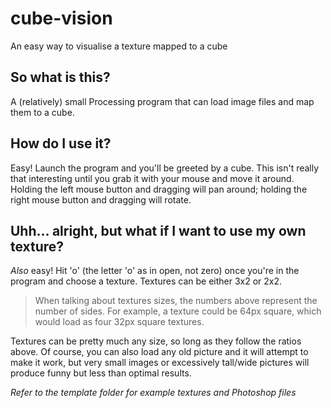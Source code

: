 # cube-vision
An easy way to visualise a texture mapped to a cube

## So what is this?
A (relatively) small Processing program that can load image files and map them to a cube.
## How do I use it?
Easy! Launch the program and you'll be greeted by a cube. This isn't really that interesting until you grab it with your mouse and move it around. Holding the left mouse button and dragging will pan around; holding the right mouse button and dragging will rotate.
## Uhh... alright, but what if I want to use my own texture?
*Also* easy! Hit 'o' (the letter 'o' as in open, not zero) once you're in the program and choose a texture. Textures can be either 3x2 or 2x2.

> When talking about textures sizes, the numbers above represent the number of sides. For example, a texture could be 64px square, which would load as four 32px square textures.

Textures can be pretty much any size, so long as they follow the ratios above. Of course, you can also load any old picture and it will attempt to make it work, but very small images or excessively tall/wide pictures will produce funny but less than optimal results.

*Refer to the template folder for example textures and Photoshop files*